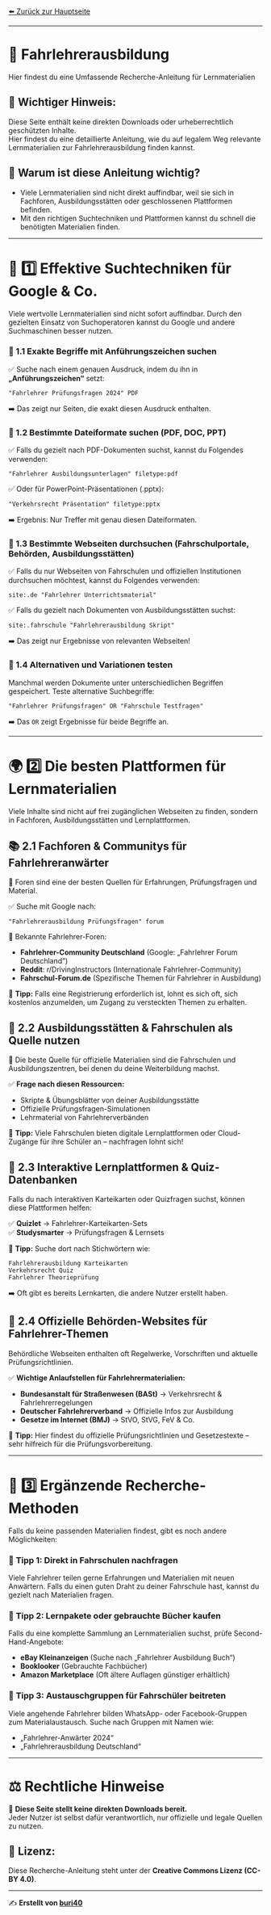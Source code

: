 <link rel="stylesheet" type="text/css" href="style.css">

[⬅️ Zurück zur Hauptseite](https://buri40.github.io)  

---

# 🚗 Fahrlehrerausbildung

Hier findest du eine Umfassende Recherche-Anleitung für Lernmaterialien

## 📌 Wichtiger Hinweis:
Diese Seite enthält keine direkten Downloads oder urheberrechtlich geschützten Inhalte.  
Hier findest du eine detaillierte Anleitung, wie du auf legalem Weg relevante Lernmaterialien zur Fahrlehrerausbildung finden kannst.

## 📌 Warum ist diese Anleitung wichtig?
- Viele Lernmaterialien sind nicht direkt auffindbar, weil sie sich in Fachforen, Ausbildungsstätten oder geschlossenen Plattformen befinden.
- Mit den richtigen Suchtechniken und Plattformen kannst du schnell die benötigten Materialien finden.

---

# 🔎 1️⃣ Effektive Suchtechniken für Google & Co.

Viele wertvolle Lernmaterialien sind nicht sofort auffindbar. Durch den gezielten Einsatz von Suchoperatoren kannst du Google und andere Suchmaschinen besser nutzen.

### 📌 1.1 Exakte Begriffe mit Anführungszeichen suchen

✅ Suche nach einem genauen Ausdruck, indem du ihn in **„Anführungszeichen“** setzt:

```
"Fahrlehrer Prüfungsfragen 2024" PDF
```

➡️ Das zeigt nur Seiten, die exakt diesen Ausdruck enthalten.

### 📌 1.2 Bestimmte Dateiformate suchen (PDF, DOC, PPT)

✅ Falls du gezielt nach PDF-Dokumenten suchst, kannst du Folgendes verwenden:

```
"Fahrlehrer Ausbildungsunterlagen" filetype:pdf
```

✅ Oder für PowerPoint-Präsentationen (.pptx):

```
"Verkehrsrecht Präsentation" filetype:pptx
```

➡️ Ergebnis: Nur Treffer mit genau diesen Dateiformaten.

### 📌 1.3 Bestimmte Webseiten durchsuchen (Fahrschulportale, Behörden, Ausbildungsstätten)

✅ Falls du nur Webseiten von Fahrschulen und offiziellen Institutionen durchsuchen möchtest, kannst du Folgendes verwenden:

```
site:.de "Fahrlehrer Unterrichtsmaterial"
```

✅ Falls du gezielt nach Dokumenten von Ausbildungsstätten suchst:

```
site:.fahrschule "Fahrlehrerausbildung Skript"
```

➡️ Das zeigt nur Ergebnisse von relevanten Webseiten!

### 📌 1.4 Alternativen und Variationen testen

Manchmal werden Dokumente unter unterschiedlichen Begriffen gespeichert. Teste alternative Suchbegriffe:

```
"Fahrlehrer Prüfungsfragen" OR "Fahrschule Testfragen"
```

➡️ Das `OR` zeigt Ergebnisse für beide Begriffe an.

---

# 🌍 2️⃣ Die besten Plattformen für Lernmaterialien

Viele Inhalte sind nicht auf frei zugänglichen Webseiten zu finden, sondern in Fachforen, Ausbildungsstätten und Lernplattformen.

## 📚 2.1 Fachforen & Communitys für Fahrlehreranwärter

📌 Foren sind eine der besten Quellen für Erfahrungen, Prüfungsfragen und Material.

✅ Suche mit Google nach:

```
"Fahrlehrerausbildung Prüfungsfragen" forum
```

📌 Bekannte Fahrlehrer-Foren:
- **Fahrlehrer-Community Deutschland** (Google: „Fahrlehrer Forum Deutschland“)
- **Reddit**: r/DrivingInstructors (Internationale Fahrlehrer-Community)
- **Fahrschul-Forum.de** (Spezifische Themen für Fahrlehrer in Ausbildung)

📌 **Tipp:** Falls eine Registrierung erforderlich ist, lohnt es sich oft, sich kostenlos anzumelden, um Zugang zu versteckten Themen zu erhalten.

## 📑 2.2 Ausbildungsstätten & Fahrschulen als Quelle nutzen

📌 Die beste Quelle für offizielle Materialien sind die Fahrschulen und Ausbildungszentren, bei denen du deine Weiterbildung machst.

✅ **Frage nach diesen Ressourcen:**
- Skripte & Übungsblätter von deiner Ausbildungsstätte
- Offizielle Prüfungsfragen-Simulationen
- Lehrmaterial von Fahrlehrerverbänden

📌 **Tipp:** Viele Fahrschulen bieten digitale Lernplattformen oder Cloud-Zugänge für ihre Schüler an – nachfragen lohnt sich!

## 📖 2.3 Interaktive Lernplattformen & Quiz-Datenbanken

Falls du nach interaktiven Karteikarten oder Quizfragen suchst, können diese Plattformen helfen:

✅ **Quizlet** → Fahrlehrer-Karteikarten-Sets  
✅ **Studysmarter** → Prüfungsfragen & Lernsets  

📌 **Tipp:** Suche dort nach Stichwörtern wie:

```
Fahrlehrerausbildung Karteikarten
Verkehrsrecht Quiz
Fahrlehrer Theorieprüfung
```

➡️ Oft gibt es bereits Lernkarten, die andere Nutzer erstellt haben.

## 📌 2.4 Offizielle Behörden-Websites für Fahrlehrer-Themen

Behördliche Webseiten enthalten oft Regelwerke, Vorschriften und aktuelle Prüfungsrichtlinien.

✅ **Wichtige Anlaufstellen für Fahrlehrermaterialien:**  
- **Bundesanstalt für Straßenwesen (BASt)** → Verkehrsrecht & Fahrlehrerregelungen  
- **Deutscher Fahrlehrerverband** → Offizielle Infos zur Ausbildung  
- **Gesetze im Internet (BMJ)** → StVO, StVG, FeV & Co.  

📌 **Tipp:** Hier findest du offizielle Prüfungsrichtlinien und Gesetzestexte – sehr hilfreich für die Prüfungsvorbereitung.

---

# 🚀 3️⃣ Ergänzende Recherche-Methoden

Falls du keine passenden Materialien findest, gibt es noch andere Möglichkeiten:

### 📌 **Tipp 1: Direkt in Fahrschulen nachfragen**
Viele Fahrlehrer teilen gerne Erfahrungen und Materialien mit neuen Anwärtern. Falls du einen guten Draht zu deiner Fahrschule hast, kannst du gezielt nach Materialien fragen.

### 📌 **Tipp 2: Lernpakete oder gebrauchte Bücher kaufen**
Falls du eine komplette Sammlung an Lernmaterialien suchst, prüfe Second-Hand-Angebote:

- **eBay Kleinanzeigen** (Suche nach „Fahrlehrer Ausbildung Buch“)
- **Booklooker** (Gebrauchte Fachbücher)
- **Amazon Marketplace** (Oft ältere Auflagen günstiger erhältlich)

### 📌 **Tipp 3: Austauschgruppen für Fahrschüler beitreten**
Viele angehende Fahrlehrer bilden WhatsApp- oder Facebook-Gruppen zum Materialaustausch. Suche nach Gruppen mit Namen wie:

- „Fahrlehrer-Anwärter 2024“
- „Fahrlehrerausbildung Deutschland“

---

# ⚖️ Rechtliche Hinweise

📌 **Diese Seite stellt keine direkten Downloads bereit.**  
Jeder Nutzer ist selbst dafür verantwortlich, nur offizielle und legale Quellen zu nutzen.

## 📄 Lizenz:
Diese Recherche-Anleitung steht unter der **Creative Commons Lizenz (CC-BY 4.0)**.

---

✍️ **Erstellt von [buri40](https://github.com/buri40)**

